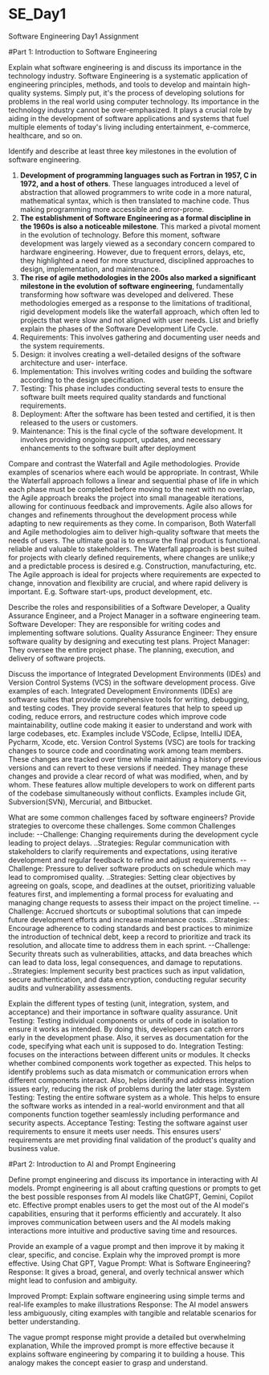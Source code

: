 # SE_Day1
Software Engineering Day1 Assignment

#Part 1: Introduction to Software Engineering

Explain what software engineering is and discuss its importance in the technology industry.
  Software Engineering is a systematic application of engineering principles, methods, and tools to develop and maintain high-quality systems. Simply put, it's the process of developing solutions for problems in the real world using computer technology.
  Its importance in the technology industry cannot be over-emphasized. It plays a crucial role by aiding in the development of software applications and systems that fuel multiple     elements of today's living including entertainment, e-commerce, healthcare, and so on.

Identify and describe at least three key milestones in the evolution of software engineering.
  1. **Development of programming languages such as Fortran in 1957, C in 1972, and a host of others**. These languages introduced a level of abstraction that allowed programmers       to write code in a more natural, mathematical syntax, which is then translated to machine code. Thus making programming more accessible and error-prone.  
  2. **The establishment of Software Engineering as a formal discipline in the 1960s is also a noticeable milestone**. This marked a pivotal moment in the evolution of technology.     Before this moment, software development was largely viewed as a secondary concern compared to hardware engineering. However, due to frequent errors, delays, etc, they              highlighted a need for more structured, disciplined approaches to design, implementation, and maintenance.
  3. **The rise of agile methodologies in the 200s also marked a significant milestone in the evolution of software engineering**, fundamentally transforming how software was          developed and delivered. These methodologies emerged as a response to the limitations of traditional, rigid development models like the waterfall approach, which often led to       projects that were slow and not aligned with user needs.
List and briefly explain the phases of the Software Development Life Cycle.
  1. Requirements: This involves gathering and documenting user needs and the system requirements.
  2. Design: it involves creating a well-detailed designs of the software architecture and user- interface.
  3. Implementation: This involves writing codes and building the software according to the design specification.
  4. Testing: This phase includes conducting several tests to ensure the software built meets required quality standards and functional requirements.
  5. Deployment: After the software has been tested and certified, it is then released to the users or customers.
  6. Maintenance: This is the final cycle of the software development. It involves providing ongoing support, updates, and necessary enhancements to the software built after             deployment

Compare and contrast the Waterfall and Agile methodologies. Provide examples of scenarios where each would be appropriate.
  In contrast, While the Waterfall approach follows a linear and sequential phase of life in which each phase must be completed before moving to the next with no overlap, the Agile approach breaks the project into small manageable iterations, allowing for continuous feedback and improvements. Agile also allows for changes and refinements throughout the development process while adapting to new requirements as they come.
  In comparison, Both Waterfall and Agile methodologies aim to deliver high-quality software that meets the needs of users. The ultimate goal is to ensure the final product is functional. reliable and valuable to stakeholders.
  The Waterfall approach is best suited for projects with clearly defined requirements, where changes are unlike;y and a predictable process is desired e.g. Construction, manufacturing, etc.
  The Agile approach is ideal for projects where requirements are expected to change, innovation and flexibility are crucial, and where rapid delivery is important. E.g. Software start-ups, product development, etc.

Describe the roles and responsibilities of a Software Developer, a Quality Assurance Engineer, and a Project Manager in a software engineering team.
  Software Developer: They are responsible for writing codes and implementing software solutions.
  Quality Assurance Engineer: They ensure software quality by designing and executing test plans.
  Project Manager: They oversee the entire project phase. The planning, execution, and delivery of software projects.

Discuss the importance of Integrated Development Environments (IDEs) and Version Control Systems (VCS) in the software development process. Give examples of each.
  Integrated Development Environments (IDEs) are software suites that provide comprehensive tools for writing, debugging, and testing codes. They provide several features that help to speed up coding, reduce errors, and restructure codes which improve code maintainability, outline code making it easier to understand and work with large codebases, etc. Examples include VSCode, Eclipse, IntelliJ IDEA, Pycharm, Xcode, etc.
  Version Control Systems (VSC) are tools for tracking changes to source code and coordinating work among team members. These changes are tracked over time while maintaining a history of previous versions and can revert to these versions if needed. They manage these changes and provide a clear record of what was modified, when, and by whom. These features allow multiple developers to work on different parts of the codebase simultaneously without conflicts. Examples include Git, Subversion(SVN), Mercurial, and Bitbucket.

What are some common challenges faced by software engineers? Provide strategies to overcome these challenges. 
Some common Challenges include: 
--Challenge: Changing requirements during the development cycle leading to project delays.
..Strategies: Regular communication with stakeholders to clarify requirements and expectations, using iterative development and regular feedback to refine and adjust requirements.
--Challenge: Pressure to deliver software products on schedule which may lead to compromised quality.
..Strategies: Setting clear objectives by agreeing on goals, scope, and deadlines at the outset, prioritizing valuable features first, and implementing a formal process for evaluating and managing change requests to assess their impact on the project timeline.
--Challenge: Accrued shortcuts or suboptimal solutions that can impede future development efforts and increase maintenance costs.
..Strategies: Encourage adherence to coding standards and best practices to minimize the introduction of technical debt, keep a record to prioritize and track its resolution, and allocate time to address them in each sprint.
--Challenge: Security threats such as vulnerabilities, attacks, and data breaches which can lead to data loss, legal consequences, and damage to reputations.
..Strategies: Implement security best practices such as input validation, secure authentication, and data encryption, conducting regular security audits and vulnerability assessments.

Explain the different types of testing (unit, integration, system, and acceptance) and their importance in software quality assurance.
  Unit Testing: Testing individual components or units of code in isolation to ensure it works as intended. By doing this, developers can catch errors early in the development phase. Also, it serves as documentation for the code, specifying what each unit is supposed to do.
  Integration Testing: focuses on the interactions between different units or modules. It checks whether combined components work together as expected. This helps to identify problems such as data mismatch or communication errors when different components interact. Also, helps identify and address integration issues early, reducing the risk of problems during the later stage.
  System Testing: Testing the entire software system as a whole. This helps to ensure the software works as intended in a real-world environment and that all components function together seamlessly including performance and security aspects.
  Acceptance Testing: Testing the software against user requirements to ensure it meets user needs. This ensures users' requirements are met providing final validation of the product's quality and business value.

#Part 2: Introduction to AI and Prompt Engineering


Define prompt engineering and discuss its importance in interacting with AI models.
  Prompt engineering is all about crafting questions or prompts to get the best possible responses from AI models like ChatGPT, Gemini, Copilot etc. Effective prompt enables users to get the most out of the AI model's capabilities, ensuring that it performs efficiently and accurately. It also improves communication between users and the AI models making interactions more intuitive and productive saving time and resources.

Provide an example of a vague prompt and then improve it by making it clear, specific, and concise. Explain why the improved prompt is more effective.
  Using Chat GPT, 
Vague Prompt: What is Software Engineering?
Response: It gives a broad, general, and overly technical answer which might lead to confusion and ambiguity.

Improved Prompt: Explain software engineering using simple terms and real-life examples to make illustrations
Response: The AI model answers less ambiguously, citing examples with tangible and relatable scenarios for better understanding.

  The vague prompt response might provide a detailed but overwhelming explanation, While the improved prompt is more effective because it explains software engineering by comparing it to building a house. This analogy makes the concept easier to grasp and understand.
